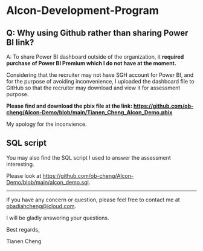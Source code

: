 # Alcon-Development-Program
## Q: Why using Github rather than sharing Power BI link?
A: To share Power BI dashboard outside of the organization, it **required purchase of Power BI Premium which I do not have at the moment.**

Considering that the recruiter may not have SGH account for Power BI, and for the purpose of avoiding inconvenience, I uploaded the dashboard file to GitHub so that the recruiter may download and view it for assessment purpose. 

**Please find and download the pbix file at the link: https://github.com/ob-cheng/Alcon-Demo/blob/main/Tianen_Cheng_Alcon_Demo.pbix**

My apology for the inconvience. 
## SQL script
You may also find the SQL script I used to answer the assessment interesting. 

Please look at https://github.com/ob-cheng/Alcon-Demo/blob/main/alcon_demo.sql. 

---------------------------------------------------------------------------------------------------------

If you have any concern or question, please feel free to contact me at obadiahcheng@icloud.com. 

I will be gladly answering your questions. 

Best regards,

Tianen Cheng
